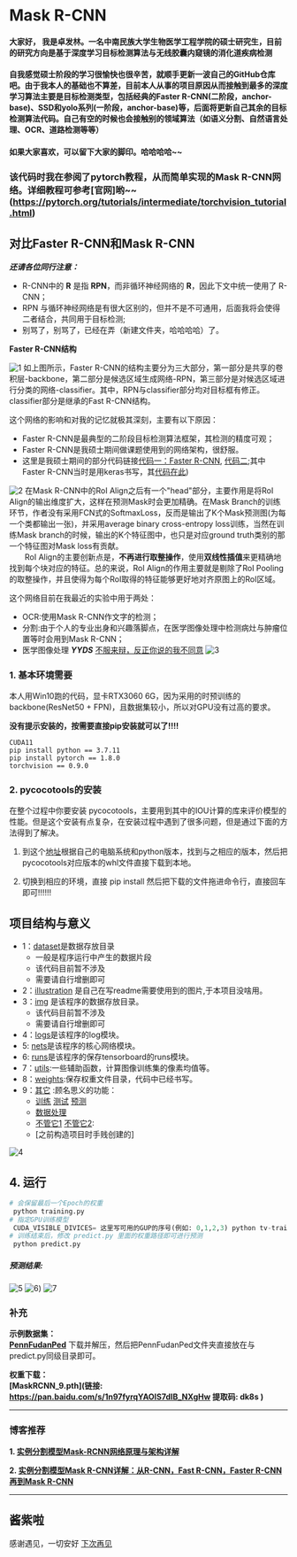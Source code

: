 # Mask R-CNN

#### 大家好， 我是卓发林。一名中南民族大学生物医学工程学院的硕士研究生，目前的研究方向是基于深度学习目标检测算法与无线胶囊内窥镜的消化道疾病检测
#### 自我感觉硕士阶段的学习很愉快也很辛苦，就顺手更新一波自己的GitHub仓库吧。由于我本人的基础也不算差，目前本人从事的项目原因从而接触到最多的深度学习算法主要是目标检测类型，包括经典的Faster R-CNN(二阶段，anchor-base)、SSD和yolo系列(一阶段，anchor-base)等，后面将更新自己其余的目标检测算法代码。自己有空的时候也会接触别的领域算法（如语义分割、自然语言处理、OCR、道路检测等等）
#### 如果大家喜欢，可以留下大家的脚印。哈哈哈哈~~

### 该代码时我在参阅了pytorch教程，从而简单实现的Mask R-CNN网络。详细教程可参考[官网]哟~~(https://pytorch.org/tutorials/intermediate/torchvision_tutorial.html)
## 对比Faster R-CNN和Mask R-CNN 

***还请各位同行注意：***
  + R-CNN中的 **R** 是指 **RPN**，而非循环神经网络的 **R**，因此下文中统一使用了 R-CNN；
  + RPN 与循环神经网络是有很大区别的，但并不是不可通用，后面我将会使得二者结合，共同用于目标检测;
  + 别骂了，别骂了，已经在弄（新建文件夹，哈哈哈哈）了。

**Faster R-CNN结构**

![1](./illustration/FasterRCNN.png)
如上图所示，Faster R-CNN的结构主要分为三大部分，第一部分是共享的卷积层-backbone，第二部分是候选区域生成网络-RPN，第三部分是对候选区域进行分类的网络-classifier。其中，RPN与classifier部分均对目标框有修正。classifier部分是继承的Fast R-CNN结构。

这个网络的影响和对我的记忆就极其深刻，主要有以下原因：
- Faster R-CNN是最典型的二阶段目标检测算法框架，其检测的精度可观；
- Faster R-CNN是我硕士期间做课题使用到的网络架构，很舒服。
- 这里是我硕士期间的部分代码链接[代码一：Faster R-CNN](https://github.com/zhuofalin/Pytorch_Faster_R-CNN), [代码二](https://github.com/zhuofalin/pytorch_zfl_all);其中Faster R-CNN当时是用keras书写，其[代码在此](https://github.com/zhuofalin/Keras-FasterRCNN))

![2](./illustration/MaskRCNN.png)
在Mask R-CNN中的RoI Align之后有一个"head"部分，主要作用是将RoI Align的输出维度扩大，这样在预测Mask时会更加精确。在Mask Branch的训练环节，作者没有采用FCN式的SoftmaxLoss，反而是输出了K个Mask预测图(为每一个类都输出一张)，并采用average binary cross-entropy loss训练，当然在训练Mask branch的时候，输出的K个特征图中，也只是对应ground truth类别的那一个特征图对Mask loss有贡献。  
​&emsp;&emsp;RoI Align的主要创新点是，**不再进行取整操作**，使用**双线性插值**来更精确地找到每个块对应的特征。总的来说，RoI Align的作用主要就是剔除了RoI Pooling的取整操作，并且使得为每个RoI取得的特征能够更好地对齐原图上的RoI区域。

这个网络目前在我最近的实验中用于两处：
- OCR:使用Mask R-CNN作文字的检测；
- 分割:由于个人的专业出身和兴趣落脚点，在医学图像处理中检测病灶与肿瘤位置等时会用到Mask R-CNN；
- 医学图像处理 ***YYDS*** [不服来辩，反正你说的我不同意](https://image.baidu.com/search/detail?ct=503316480&z=0&ipn=d&word=%E4%B8%8D%E6%9C%8D%E6%9D%A5%E8%BE%A9&step_word=&hs=0&pn=19&spn=0&di=55780&pi=0&rn=1&tn=baiduimagedetail&is=0%2C0&istype=0&ie=utf-8&oe=utf-8&in=&cl=2&lm=-1&st=undefined&cs=1739123142%2C2982147058&os=548898282%2C2352568360&simid=1739123142%2C2982147058&adpicid=0&lpn=0&ln=1789&fr=&fmq=1639296970881_R&fm=&ic=undefined&s=undefined&hd=undefined&latest=undefined&copyright=undefined&se=&sme=&tab=0&width=undefined&height=undefined&face=undefined&ist=&jit=&cg=&bdtype=15&oriquery=&objurl=https%3A%2F%2Fgimg2.baidu.com%2Fimage_search%2Fsrc%3Dhttp%3A%2F%2Fnimg.ws.126.net%2F%3Furl%3Dhttp%3A%2F%2Fdingyue.ws.126.net%2F2021%2F0209%2Fe687a9dbj00qo9o0g002gc000j800phm.jpg%26thumbnail%3D650x2147483647%26quality%3D80%26type%3Djpg%26refer%3Dhttp%3A%2F%2Fnimg.ws.126.net%26app%3D2002%26size%3Df9999%2C10000%26q%3Da80%26n%3D0%26g%3D0n%26fmt%3Djpeg%3Fsec%3D1641888988%26t%3Da854d21699cd26389e490c9bef0adf5b&fromurl=ippr_z2C%24qAzdH3FAzdH3F1y_z%26e3B8mn_z%26e3Bv54AzdH3Fw6ptvsjAzdH3FGdEbSLJmac9mImUX_z%26e3Bip4s&gsm=13&rpstart=0&rpnum=0&islist=&querylist=&nojc=undefined&dyTabStr=MCwzLDYsMiw0LDEsNSw3LDgsOQ%3D%3D)
![3](https://img2.baidu.com/it/u=3967791138,2316587465&fm=26&fmt=auto)


### 1. 基本环境需要

本人用Win10跑的代码，显卡RTX3060 6G，因为采用的时预训练的backbone(ResNet50 + FPN)，且数据集较小，所以对GPU没有过高的要求。

**没有提示安装的，按需要直接pip安装就可以了!!!!**

```
CUDA11
pip install python == 3.7.11
pip install pytorch == 1.8.0
torchvision == 0.9.0
```

### 2. pycocotools的安装

在整个过程中你要安装 pycocotools，主要用到其中的IOU计算的库来评价模型的性能。但是这个安装有点复杂，在安装过程中遇到了很多问题，但是通过下面的方法得到了解决。
1. 到这个[地址](https://pypi.tuna.tsinghua.edu.cn/simple/pycocotools-windows/)根据自己的电脑系统和python版本，找到与之相应的版本，然后把pycocotools对应版本的whl文件直接下载到本地。

2. 切换到相应的环境，直接 pip install 然后把下载的文件拖进命令行，直接回车即可!!!!!!


## 项目结构与意义
+ 1：[dataset](dataset)是数据存放目录
    - 一般是程序运行中产生的数据片段
    - 该代码目前暂不涉及
    - 需要请自行增删即可
+ 2：[illustration](illustration) 是自己在写readme需要使用到的图片,于本项目没啥用。
+ 3：[img](img) 是该程序的数据存放目录。
  - 该代码目前暂不涉及
  - 需要请自行增删即可
+ 4：[logs](logs)是该程序的log模块。
+ 5: [nets](nets)是该程序的核心网络模块。
+ 6: [runs](runs)是该程序的保存tensorboard的runs模块。
+ 7：[utils](utils):一些辅助函数，计算图像训练集的像素均值等。
+ 8：[weights](weights):保存权重文件目录，代码中已经书写。
+ 9：[其它](train.py) :顾名思义的功能：
  - [训练](train.py) [测试](test.py) [预测](predict.py) 
  - [数据处理](my_dataset.py)
  - [不管它1](main.py) [不管它2](ops.py):
  - [之前构造项目时手贱创建的]

![4](https://img2.baidu.com/it/u=1925525234,2688450936&fm=26&fmt=auto)

## 4. 运行

```python
# 会保留最后一个Epoch的权重
 python training.py
# 指定GPU训练模型 
 CUDA_VISIBLE_DIVICES= 这里写可用的GUP的序号(例如: 0,1,2,3) python tv-training-code.py
# 训练结束后，修改 predict.py 里面的权重路径即可进行预测
 python predict.py
```

##### 预测结果:
![5](./illustration/result.png)
![6](./illustration/result1.jpg))
![7](./illustration/result2.jpg)


### 补充

**示例数据集：**  
**[PennFudanPed](https://www.cis.upenn.edu/~jshi/ped_html/)**  下载并解压，然后把PennFudanPed文件夹直接放在与predict.py同级目录即可。

**权重下载：**  
**[MaskRCNN_9.pth](链接: https://pan.baidu.com/s/1n97fyrqYAOIS7dIB_NXgHw 提取码: dk8s )**

___

### 博客推荐

**1. [实例分割模型Mask-RCNN网络原理与架构详解](https://blog.csdn.net/qq_27825451/article/details/89677068)**

**2. [实例分割模型Mask R-CNN详解：从R-CNN，Fast R-CNN，Faster R-CNN再到Mask R-CNN](https://blog.csdn.net/jiongnima/article/details/79094159)**

___
## 酱紫啦
感谢遇见，一切安好
 [下次再见](https://github.com/zhuofalin)